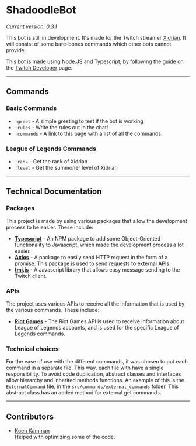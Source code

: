 # ShadoodleBot

*Current version: 0.3.1*

This bot is still in development. It's made for the Twitch streamer [Xidrian](https://twitch.tv/xidrian). It will consist of some bare-bones commands which other bots cannot provide.



This bot is made using Node.JS and Typescript, by following the guide on the [Twitch Developer](https://dev.twitch.tv/docs/irc/) page.

---

## Commands

### Basic Commands
- `!greet` - A simple greeting to test if the bot is working
- `!rules` - Write the rules out in the chat!
- `!commands` - A link to this page with a list of all the commands.

### League of Legends Commands
- `!rank` - Get the rank of Xidrian
- `!level` - Get the summoner level of Xidrian

---

## Technical Documentation

### Packages
This project is made by using various packages that allow the development process to be easier. These include:

- [**Typescript**](https://www.npmjs.com/package/typescript) - An NPM package to add some Object-Oriented functionality to Javascript, which made the development process a lot easier.
- [**Axios**](https://www.npmjs.com/package/axios) - A package to easily send HTTP request in the form of a promise. This package is used to send requests to external APIs.
- [**tmi.js**](https://www.npmjs.com/package/tmi.js) - A Javascript library that allows easy message sending to the Twitch client. 


### APIs
The project uses various APIs to receive all the information that is used by the various commands. These include:

- [**Riot Games**](https://developer.riotgames.com/apis) - The Riot Games API is used to receive information about League of Legends accounts, and is used for the specific League of Legends commands.


### Technical choices
For the ease of use with the different commands, it was chosen to put each command in a separate file. This way, each file with have a single responsibility. To avoid code duplication, abstract classes and interfaces allow hierarchy and inherited methods functions. An example of this is the `ExternalCommand` file, in the `src/commands/external_commands` folder. This abstract class has an added method for external get commands.


---

## Contributors
- [Koen Kamman](https://github.com/KoenKamman)  
  Helped with optimizing some of the  code.